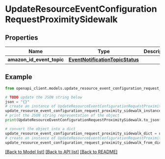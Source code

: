 # UpdateResourceEventConfigurationRequestProximitySidewalk


## Properties

Name | Type | Description | Notes
------------ | ------------- | ------------- | -------------
**amazon_id_event_topic** | [**EventNotificationTopicStatus**](EventNotificationTopicStatus.md) |  | [optional] 

## Example

```python
from openapi_client.models.update_resource_event_configuration_request_proximity_sidewalk import UpdateResourceEventConfigurationRequestProximitySidewalk

# TODO update the JSON string below
json = "{}"
# create an instance of UpdateResourceEventConfigurationRequestProximitySidewalk from a JSON string
update_resource_event_configuration_request_proximity_sidewalk_instance = UpdateResourceEventConfigurationRequestProximitySidewalk.from_json(json)
# print the JSON string representation of the object
print(UpdateResourceEventConfigurationRequestProximitySidewalk.to_json())

# convert the object into a dict
update_resource_event_configuration_request_proximity_sidewalk_dict = update_resource_event_configuration_request_proximity_sidewalk_instance.to_dict()
# create an instance of UpdateResourceEventConfigurationRequestProximitySidewalk from a dict
update_resource_event_configuration_request_proximity_sidewalk_from_dict = UpdateResourceEventConfigurationRequestProximitySidewalk.from_dict(update_resource_event_configuration_request_proximity_sidewalk_dict)
```
[[Back to Model list]](../README.md#documentation-for-models) [[Back to API list]](../README.md#documentation-for-api-endpoints) [[Back to README]](../README.md)


